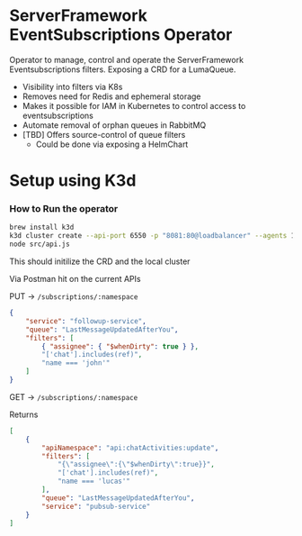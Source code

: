 # ServerFramework EventSubscriptions Operator
Operator to manage, control and operate the ServerFramework Eventsubscriptions filters. Exposing a CRD for a LumaQueue.
- Visibility into filters via K8s
- Removes need for Redis and ephemeral storage
- Makes it possible for IAM in Kubernetes to control access to eventsubscriptions
- Automate removal of orphan queues in RabbitMQ
- [TBD] Offers source-control of queue filters
    - Could be done via exposing a HelmChart

# Setup using K3d
### How to Run the operator
```zsh
brew install k3d
k3d cluster create --api-port 6550 -p "8081:80@loadbalancer" --agents 1
node src/api.js
```

This should initilize the CRD and the local cluster

Via Postman hit on the current APIs

PUT -> `/subscriptions/:namespace`

```json
{
    "service": "followup-service",
    "queue": "LastMessageUpdatedAfterYou",
    "filters": [
        { "assignee": { "$whenDirty": true } },
        "['chat'].includes(ref)",
        "name === 'john'"
    ]
}
```

GET -> `/subscriptions/:namespace`

Returns
```json
[
    {
        "apiNamespace": "api:chatActivities:update",
        "filters": [
            "{\"assignee\":{\"$whenDirty\":true}}",
            "['chat'].includes(ref)",
            "name === 'lucas'"
        ],
        "queue": "LastMessageUpdatedAfterYou",
        "service": "pubsub-service"
    }
]
```
